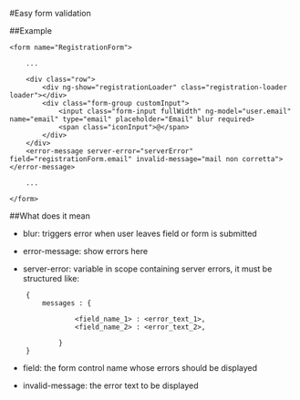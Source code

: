 #Easy form validation


##Example

    <form name="RegistrationForm">

        ...

        <div class="row">
            <div ng-show="registrationLoader" class="registration-loader loader"></div>
            <div class="form-group customInput">
                <input class="form-input fullWidth" ng-model="user.email" name="email" type="email" placeholder="Email" blur required>
                <span class="iconInput">@</span>
            </div>
        </div>
        <error-message server-error="serverError" field="registrationForm.email" invalid-message="mail non corretta"></error-message>

        ...

    </form>

##What does it mean

* blur: triggers error when user leaves field or form is submitted

* error-message: show errors here

* server-error: variable in scope containing server errors, it must be structured like:

```
    {
        messages : {

                <field_name_1> : <error_text_1>,
                <field_name_2> : <error_text_2>,
                
            }
    }
```

* field: the form control name whose errors should be displayed

* invalid-message: the error text to be displayed


